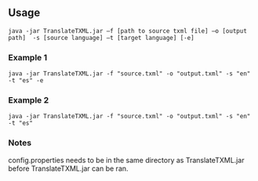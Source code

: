 ## Usage

    java -jar TranslateTXML.jar –f [path to source txml file] –o [output path]  -s [source language] –t [target language] [-e]

### Example 1

    java -jar TranslateTXML.jar -f "source.txml" -o "output.txml" -s "en" -t "es" -e

### Example 2

    java -jar TranslateTXML.jar -f "source.txml" -o "output.txml" -s "en" -t "es"

### Notes
config.properties needs to be in the same directory as TranslateTXML.jar before TranslateTXML.jar can be ran.
